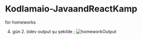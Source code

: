 
# Kodlamaio-JavaandReactKamp
for homeworks

4. gün  2. ödev output şu şekilde ; 
![homeworkOutput](https://user-images.githubusercontent.com/83093241/129458759-2a748fec-e4cb-4930-8edc-fcfd3c644827.png)
